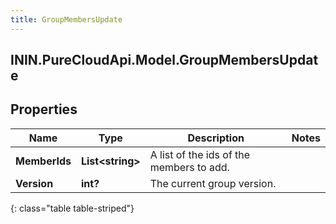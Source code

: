 ```yaml
---
title: GroupMembersUpdate
---
```

## ININ.PureCloudApi.Model.GroupMembersUpdate

## Properties

|Name | Type | Description | Notes|
|------------ | ------------- | ------------- | -------------|
| **MemberIds** | **List&lt;string&gt;** | A list of the ids of the members to add. | |
| **Version** | **int?** | The current group version. | |
{: class="table table-striped"}


